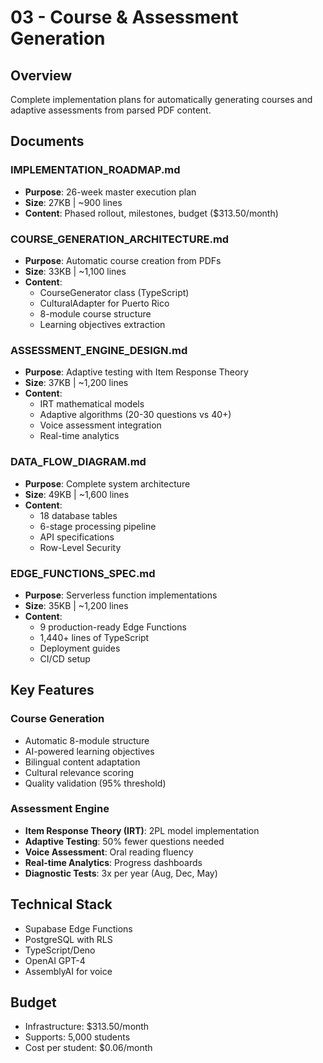 # 03 - Course & Assessment Generation

## Overview
Complete implementation plans for automatically generating courses and adaptive assessments from parsed PDF content.

## Documents

### IMPLEMENTATION_ROADMAP.md
- **Purpose**: 26-week master execution plan
- **Size**: 27KB | ~900 lines
- **Content**: Phased rollout, milestones, budget ($313.50/month)

### COURSE_GENERATION_ARCHITECTURE.md
- **Purpose**: Automatic course creation from PDFs
- **Size**: 33KB | ~1,100 lines
- **Content**:
  - CourseGenerator class (TypeScript)
  - CulturalAdapter for Puerto Rico
  - 8-module course structure
  - Learning objectives extraction

### ASSESSMENT_ENGINE_DESIGN.md
- **Purpose**: Adaptive testing with Item Response Theory
- **Size**: 37KB | ~1,200 lines
- **Content**:
  - IRT mathematical models
  - Adaptive algorithms (20-30 questions vs 40+)
  - Voice assessment integration
  - Real-time analytics

### DATA_FLOW_DIAGRAM.md
- **Purpose**: Complete system architecture
- **Size**: 49KB | ~1,600 lines
- **Content**:
  - 18 database tables
  - 6-stage processing pipeline
  - API specifications
  - Row-Level Security

### EDGE_FUNCTIONS_SPEC.md
- **Purpose**: Serverless function implementations
- **Size**: 35KB | ~1,200 lines
- **Content**:
  - 9 production-ready Edge Functions
  - 1,440+ lines of TypeScript
  - Deployment guides
  - CI/CD setup

## Key Features

### Course Generation
- Automatic 8-module structure
- AI-powered learning objectives
- Bilingual content adaptation
- Cultural relevance scoring
- Quality validation (95% threshold)

### Assessment Engine
- **Item Response Theory (IRT)**: 2PL model implementation
- **Adaptive Testing**: 50% fewer questions needed
- **Voice Assessment**: Oral reading fluency
- **Real-time Analytics**: Progress dashboards
- **Diagnostic Tests**: 3x per year (Aug, Dec, May)

## Technical Stack
- Supabase Edge Functions
- PostgreSQL with RLS
- TypeScript/Deno
- OpenAI GPT-4
- AssemblyAI for voice

## Budget
- Infrastructure: $313.50/month
- Supports: 5,000 students
- Cost per student: $0.06/month